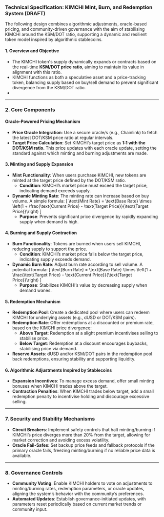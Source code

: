 ### **Technical Specification: KIMCHI Mint, Burn, and Redemption System (DRAFT)** 

The following design combines algorithmic adjustments, oracle-based pricing, and community-driven governance with the aim of stabilising KIMCHI around the KSM/DOT ratio, supporting a dynamic and resilient token model inspired by algorithmic stablecoins.

#### **1. Overview and Objective**
   - The KIMCHI token's supply dynamically expands or contracts based on the real-time **KSM/DOT price ratio**, aiming to maintain its value in alignment with this ratio.
   - KIMCHI functions as both a speculative asset and a price-tracking token, balancing supply based on buy/sell demand to prevent significant divergence from the KSM/DOT ratio.
   - 
---

### **2. Core Components**

#### **Oracle-Powered Pricing Mechanism**
   - **Price Oracle Integration**: Use a secure oracle/s (e.g., Chainlink) to fetch the latest DOT/KSM price ratio at regular intervals.
   - **Target Price Calculation**: Set KIMCHI’s target price as **1:1 with the DOT/KSM ratio**. This price updates with each oracle update, setting the standard against which minting and burning adjustments are made.

#### **3. Minting and Supply Expansion**
   - **Mint Functionality**: When users purchase KIMCHI, new tokens are minted at the target price defined by the DOT/KSM ratio.
      - **Condition**: KIMCHI’s market price must exceed the target price, indicating demand exceeds supply.
   - **Dynamic Minting Rate**: The minting rate can increase based on buy volume. A simple formula:
     \[
     \text{Mint Rate} = \text{Base Rate} \times \left(1 + \frac{\text{Current Price} - \text{Target Price}}{\text{Target Price}}\right)
     \]
      - **Purpose**: Prevents significant price divergence by rapidly expanding supply when demand is high.

#### **4. Burning and Supply Contraction**
   - **Burn Functionality**: Tokens are burned when users sell KIMCHI, reducing supply to support the price.
      - **Condition**: KIMCHI’s market price falls below the target price, indicating supply exceeds demand.
   - **Dynamic Burn Rate**: Adjust burn rate according to sell volume. A potential formula:
     \[
     \text{Burn Rate} = \text{Base Rate} \times \left(1 + \frac{\text{Target Price} - \text{Current Price}}{\text{Target Price}}\right)
     \]
      - **Purpose**: Stabilizes KIMCHI’s value by decreasing supply when demand wanes.

#### **5. Redemption Mechanism**
   - **Redemption Pool**: Create a dedicated pool where users can redeem KIMCHI for underlying assets (e.g., dUSD or DOT/KSM pairs).
   - **Redemption Rate**: Offer redemptions at a discounted or premium rate, based on the KIMCHI price divergence:
      - **Above Target**: Redemption at a slight premium incentivises selling to stabilise price.
      - **Below Target**: Redemption at a discount encourages buybacks, stabilising price via demand.
   - **Reserve Assets**: dUSD and/or KSM/DOT pairs in the redemption pool back redemptions, ensuring stability and supporting liquidity.

#### **6. Algorithmic Adjustments Inspired by Stablecoins**
   - **Expansion Incentives**: To manage excess demand, offer small minting bonuses when KIMCHI trades above the target.
   - **Contraction Penalties**: When KIMCHI trades below target, add a small redemption penalty to incentivise holding and discourage excessive selling.

---

### **7. Security and Stability Mechanisms**

- **Circuit Breakers**: Implement safety controls that halt minting/burning if KIMCHI’s price diverges more than 20% from the target, allowing for market correction and avoiding excess volatility.
- **Oracle Fail-Safes**: Set backup price feeds and fallback protocols if the primary oracle fails, freezing minting/burning if no reliable price data is available.

---

### **8. Governance Controls**

- **Community Voting**: Enable KIMCHI holders to vote on adjustments to minting/burning rates, redemption parameters, or oracle updates, aligning the system’s behavior with the community’s preferences.
- **Automated Updates**: Establish governance-initiated updates, with parameters reset periodically based on current market trends or community input.
